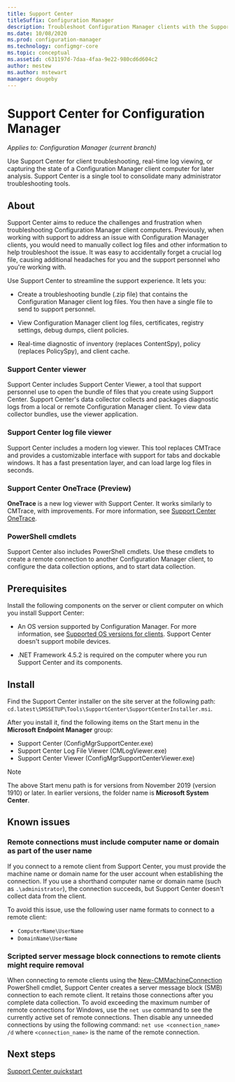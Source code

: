 ```yaml
---
title: Support Center
titleSuffix: Configuration Manager
description: Troubleshoot Configuration Manager clients with the Support Center.
ms.date: 10/08/2020
ms.prod: configuration-manager
ms.technology: configmgr-core
ms.topic: conceptual
ms.assetid: c631197d-7daa-4faa-9e22-980cd6d604c2
author: mestew
ms.author: mstewart
manager: dougeby
---
```


# Support Center for Configuration Manager

*Applies to: Configuration Manager (current branch)*

<!--1357489-->
Use Support Center for client troubleshooting, real-time log viewing, or capturing the state of a Configuration Manager client computer for later analysis. Support Center is a single tool to consolidate many administrator troubleshooting tools.

## About

Support Center aims to reduce the challenges and frustration when troubleshooting Configuration Manager client computers. Previously, when working with support to address an issue with Configuration Manager clients, you would need to manually collect log files and other information to help troubleshoot the issue. It was easy to accidentally forget a crucial log file, causing additional headaches for you and the support personnel who you're working with.

Use Support Center to streamline the support experience. It lets you:

- Create a troubleshooting bundle (.zip file) that contains the Configuration Manager client log files. You then have a single file to send to support personnel.  

- View Configuration Manager client log files, certificates, registry settings, debug dumps, client policies.  

- Real-time diagnostic of inventory (replaces ContentSpy), policy (replaces PolicySpy), and client cache.  

### Support Center viewer

Support Center includes Support Center Viewer, a tool that support personnel use to open the bundle of files that you create using Support Center. Support Center's data collector collects and packages diagnostic logs from a local or remote Configuration Manager client. To view data collector bundles, use the viewer application.

### Support Center log file viewer

Support Center includes a modern log viewer. This tool replaces CMTrace and provides a customizable interface with support for tabs and dockable windows. It has a fast presentation layer, and can load large log files in seconds.

### Support Center OneTrace (Preview)

<!--3555962-->
**OneTrace** is a new log viewer with Support Center. It works similarly to CMTrace, with improvements. For more information, see [Support Center OneTrace](support-center-onetrace.md).

### PowerShell cmdlets

Support Center also includes PowerShell cmdlets. Use these cmdlets to create a remote connection to another Configuration Manager client, to configure the data collection options, and to start data collection.

## Prerequisites

Install the following components on the server or client computer on which you install Support Center:

- An OS version supported by Configuration Manager. For more information, see [Supported OS versions for clients](../plan-design/configs/supported-operating-systems-for-clients-and-devices.md). Support Center doesn't support mobile devices.  

- .NET Framework 4.5.2 is required on the computer where you run Support Center and its components.  

## Install

Find the Support Center installer on the site server at the following path: `cd.latest\SMSSETUP\Tools\SupportCenter\SupportCenterInstaller.msi`.

After you install it, find the following items on the Start menu in the **Microsoft Endpoint Manager** group:  

- Support Center (ConfigMgrSupportCenter.exe)  
- Support Center Log File Viewer (CMLogViewer.exe)  
- Support Center Viewer (ConfigMgrSupportCenterViewer.exe)  

> [!NOTE]
> The above Start menu path is for versions from November 2019 (version 1910) or later. In earlier versions, the folder name is **Microsoft System Center**.

## Known issues

### Remote connections must include computer name or domain as part of the user name

If you connect to a remote client from Support Center, you must provide the machine name or domain name for the user account when establishing the connection. If you use a shorthand computer name or domain name (such as `.\administrator`), the connection succeeds, but Support Center doesn't collect data from the client.

To avoid this issue, use the following user name formats to connect to a remote client:

- `ComputerName\UserName`  
- `DomainName\UserName`  

### Scripted server message block connections to remote clients might require removal

When connecting to remote clients using the [New-CMMachineConnection](https://go.microsoft.com/fwlink/p/?linkid=390542) PowerShell cmdlet, Support Center creates a server message block (SMB) connection to each remote client. It retains those connections after you complete data collection. To avoid exceeding the maximum number of remote connections for Windows, use the `net use` command to see the currently active set of remote connections. Then disable any unneeded connections by using the following command:
`net use <connection_name> /d`
where `<connection_name>` is the name of the remote connection.

## Next steps

[Support Center quickstart](support-center-quickstart.md)
